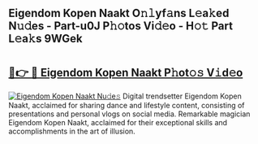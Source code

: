 ## Eigendom Kopen Naakt O𝚗𝚕yf𝚊ns L𝚎a𝚔ed N𝚞𝚍es - Part-u0J P𝚑𝚘tos Vi𝚍𝚎o - H𝚘𝚝 Part L𝚎a𝚔s 9WGek

# <h2><a href="http://kf2t8t.oniu.top/?m=Eigendom+Kopen+Naakt">🔗👉 🔴 Eigendom Kopen Naakt P𝚑ot𝚘𝚜 V𝚒d𝚎o</a></h2>

[![Eigendom Kopen Naakt Nu𝚍e𝚜](https://i.imgur.com/0qMVB7G.gif)](http://kf2t8t.oniu.top/?m=Eigendom+Kopen+Naakt)
Digital trendsetter Eigendom Kopen Naakt, acclaimed for sharing dance and lifestyle content, consisting of presentations and personal vlogs on social media. Remarkable magician Eigendom Kopen Naakt, acclaimed for their exceptional skills and accomplishments in the art of illusion.  
